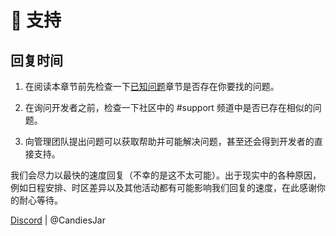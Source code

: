 # 🚁 支持

## 回复时间

1. 在阅读本章节前先检查一下[已知问题](overview.known-errors-issues.md)章节是否存在你要找的问题。

2. 在询问开发者之前，检查一下社区中的 #support 频道中是否已存在相似的问题。

3. 向管理团队提出问题可以获取帮助并可能解决问题，甚至还会得到开发者的直接支持。

我们会尽力以最快的速度回复（不幸的是这不太可能）。出于现实中的各种原因，例如日程安排、时区差异以及其他活动都有可能影响我们回复的速度，在此感谢你的耐心等待。

[Discord](https://discord.gg/dJ8DG2cSzt) | @CandiesJar